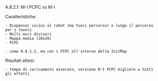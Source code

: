 A.8.2.1: M-I PCPC vs M-I

Caratteristiche:

	- Dispenser vicini al robot (ma fuori percorso) e lungo il percorso per i tavoli
	- Molti muri divisori
	- Mappa media (20x20)
	- PCPC
	
	- come A.8.1.2, ma con i PCPC all'interno della InitMap

Risultati attesi:
	
	- tempo di caricamento azzerato, versione M-I PCPC migliore a tutti gli effetti